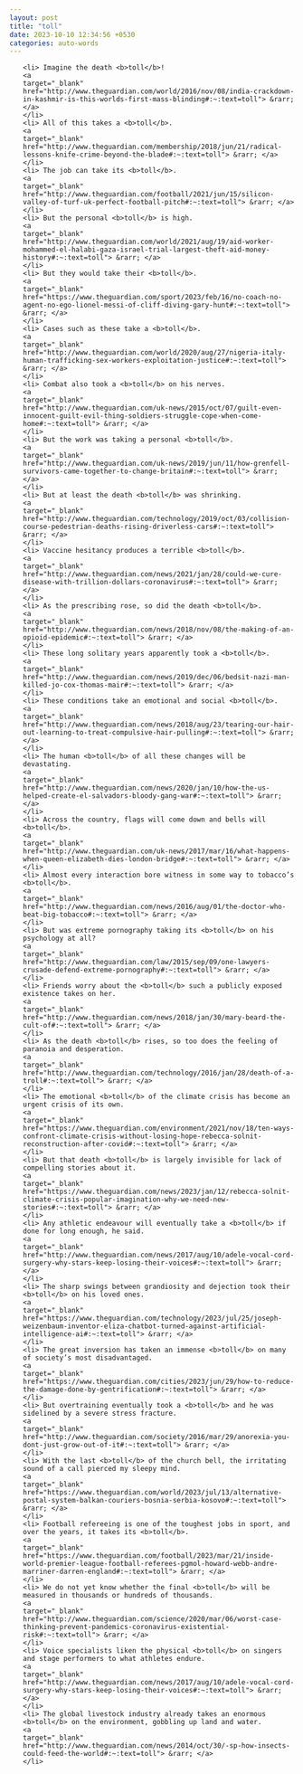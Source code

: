 ```yaml
---
layout: post
title: "toll"
date: 2023-10-10 12:34:56 +0530
categories: auto-words
---
```

<ol>

    <li> Imagine the death <b>toll</b>!
    <a 
    target="_blank" 
    href="http://www.theguardian.com/world/2016/nov/08/india-crackdown-in-kashmir-is-this-worlds-first-mass-blinding#:~:text=toll"> &rarr; </a>
    </li>
    <li> All of this takes a <b>toll</b>.
    <a 
    target="_blank" 
    href="http://www.theguardian.com/membership/2018/jun/21/radical-lessons-knife-crime-beyond-the-blade#:~:text=toll"> &rarr; </a>
    </li>
    <li> The job can take its <b>toll</b>.
    <a 
    target="_blank" 
    href="http://www.theguardian.com/football/2021/jun/15/silicon-valley-of-turf-uk-perfect-football-pitch#:~:text=toll"> &rarr; </a>
    </li>
    <li> But the personal <b>toll</b> is high.
    <a 
    target="_blank" 
    href="http://www.theguardian.com/world/2021/aug/19/aid-worker-mohammed-el-halabi-gaza-israel-trial-largest-theft-aid-money-history#:~:text=toll"> &rarr; </a>
    </li>
    <li> But they would take their <b>toll</b>.
    <a 
    target="_blank" 
    href="https://www.theguardian.com/sport/2023/feb/16/no-coach-no-agent-no-ego-lionel-messi-of-cliff-diving-gary-hunt#:~:text=toll"> &rarr; </a>
    </li>
    <li> Cases such as these take a <b>toll</b>.
    <a 
    target="_blank" 
    href="http://www.theguardian.com/world/2020/aug/27/nigeria-italy-human-trafficking-sex-workers-exploitation-justice#:~:text=toll"> &rarr; </a>
    </li>
    <li> Combat also took a <b>toll</b> on his nerves.
    <a 
    target="_blank" 
    href="http://www.theguardian.com/uk-news/2015/oct/07/guilt-even-innocent-guilt-evil-thing-soldiers-struggle-cope-when-come-home#:~:text=toll"> &rarr; </a>
    </li>
    <li> But the work was taking a personal <b>toll</b>.
    <a 
    target="_blank" 
    href="http://www.theguardian.com/uk-news/2019/jun/11/how-grenfell-survivors-came-together-to-change-britain#:~:text=toll"> &rarr; </a>
    </li>
    <li> But at least the death <b>toll</b> was shrinking.
    <a 
    target="_blank" 
    href="http://www.theguardian.com/technology/2019/oct/03/collision-course-pedestrian-deaths-rising-driverless-cars#:~:text=toll"> &rarr; </a>
    </li>
    <li> Vaccine hesitancy produces a terrible <b>toll</b>.
    <a 
    target="_blank" 
    href="http://www.theguardian.com/news/2021/jan/28/could-we-cure-disease-with-trillion-dollars-coronavirus#:~:text=toll"> &rarr; </a>
    </li>
    <li> As the prescribing rose, so did the death <b>toll</b>.
    <a 
    target="_blank" 
    href="http://www.theguardian.com/news/2018/nov/08/the-making-of-an-opioid-epidemic#:~:text=toll"> &rarr; </a>
    </li>
    <li> These long solitary years apparently took a <b>toll</b>.
    <a 
    target="_blank" 
    href="http://www.theguardian.com/news/2019/dec/06/bedsit-nazi-man-killed-jo-cox-thomas-mair#:~:text=toll"> &rarr; </a>
    </li>
    <li> These conditions take an emotional and social <b>toll</b>.
    <a 
    target="_blank" 
    href="http://www.theguardian.com/news/2018/aug/23/tearing-our-hair-out-learning-to-treat-compulsive-hair-pulling#:~:text=toll"> &rarr; </a>
    </li>
    <li> The human <b>toll</b> of all these changes will be devastating.
    <a 
    target="_blank" 
    href="http://www.theguardian.com/news/2020/jan/10/how-the-us-helped-create-el-salvadors-bloody-gang-war#:~:text=toll"> &rarr; </a>
    </li>
    <li> Across the country, flags will come down and bells will <b>toll</b>.
    <a 
    target="_blank" 
    href="http://www.theguardian.com/uk-news/2017/mar/16/what-happens-when-queen-elizabeth-dies-london-bridge#:~:text=toll"> &rarr; </a>
    </li>
    <li> Almost every interaction bore witness in some way to tobacco’s <b>toll</b>.
    <a 
    target="_blank" 
    href="http://www.theguardian.com/news/2016/aug/01/the-doctor-who-beat-big-tobacco#:~:text=toll"> &rarr; </a>
    </li>
    <li> But was extreme pornography taking its <b>toll</b> on his psychology at all?
    <a 
    target="_blank" 
    href="http://www.theguardian.com/law/2015/sep/09/one-lawyers-crusade-defend-extreme-pornography#:~:text=toll"> &rarr; </a>
    </li>
    <li> Friends worry about the <b>toll</b> such a publicly exposed existence takes on her.
    <a 
    target="_blank" 
    href="http://www.theguardian.com/news/2018/jan/30/mary-beard-the-cult-of#:~:text=toll"> &rarr; </a>
    </li>
    <li> As the death <b>toll</b> rises, so too does the feeling of paranoia and desperation.
    <a 
    target="_blank" 
    href="http://www.theguardian.com/technology/2016/jan/28/death-of-a-troll#:~:text=toll"> &rarr; </a>
    </li>
    <li> The emotional <b>toll</b> of the climate crisis has become an urgent crisis of its own.
    <a 
    target="_blank" 
    href="https://www.theguardian.com/environment/2021/nov/18/ten-ways-confront-climate-crisis-without-losing-hope-rebecca-solnit-reconstruction-after-covid#:~:text=toll"> &rarr; </a>
    </li>
    <li> But that death <b>toll</b> is largely invisible for lack of compelling stories about it.
    <a 
    target="_blank" 
    href="https://www.theguardian.com/news/2023/jan/12/rebecca-solnit-climate-crisis-popular-imagination-why-we-need-new-stories#:~:text=toll"> &rarr; </a>
    </li>
    <li> Any athletic endeavour will eventually take a <b>toll</b> if done for long enough, he said.
    <a 
    target="_blank" 
    href="http://www.theguardian.com/news/2017/aug/10/adele-vocal-cord-surgery-why-stars-keep-losing-their-voices#:~:text=toll"> &rarr; </a>
    </li>
    <li> The sharp swings between grandiosity and dejection took their <b>toll</b> on his loved ones.
    <a 
    target="_blank" 
    href="https://www.theguardian.com/technology/2023/jul/25/joseph-weizenbaum-inventor-eliza-chatbot-turned-against-artificial-intelligence-ai#:~:text=toll"> &rarr; </a>
    </li>
    <li> The great inversion has taken an immense <b>toll</b> on many of society’s most disadvantaged.
    <a 
    target="_blank" 
    href="https://www.theguardian.com/cities/2023/jun/29/how-to-reduce-the-damage-done-by-gentrification#:~:text=toll"> &rarr; </a>
    </li>
    <li> But overtraining eventually took a <b>toll</b> and he was sidelined by a severe stress fracture.
    <a 
    target="_blank" 
    href="http://www.theguardian.com/society/2016/mar/29/anorexia-you-dont-just-grow-out-of-it#:~:text=toll"> &rarr; </a>
    </li>
    <li> With the last <b>toll</b> of the church bell, the irritating sound of a call pierced my sleepy mind.
    <a 
    target="_blank" 
    href="https://www.theguardian.com/world/2023/jul/13/alternative-postal-system-balkan-couriers-bosnia-serbia-kosovo#:~:text=toll"> &rarr; </a>
    </li>
    <li> Football refereeing is one of the toughest jobs in sport, and over the years, it takes its <b>toll</b>.
    <a 
    target="_blank" 
    href="https://www.theguardian.com/football/2023/mar/21/inside-world-premier-league-football-referees-pgmol-howard-webb-andre-marriner-darren-england#:~:text=toll"> &rarr; </a>
    </li>
    <li> We do not yet know whether the final <b>toll</b> will be measured in thousands or hundreds of thousands.
    <a 
    target="_blank" 
    href="http://www.theguardian.com/science/2020/mar/06/worst-case-thinking-prevent-pandemics-coronavirus-existential-risk#:~:text=toll"> &rarr; </a>
    </li>
    <li> Voice specialists liken the physical <b>toll</b> on singers and stage performers to what athletes endure.
    <a 
    target="_blank" 
    href="http://www.theguardian.com/news/2017/aug/10/adele-vocal-cord-surgery-why-stars-keep-losing-their-voices#:~:text=toll"> &rarr; </a>
    </li>
    <li> The global livestock industry already takes an enormous <b>toll</b> on the environment, gobbling up land and water.
    <a 
    target="_blank" 
    href="http://www.theguardian.com/news/2014/oct/30/-sp-how-insects-could-feed-the-world#:~:text=toll"> &rarr; </a>
    </li>